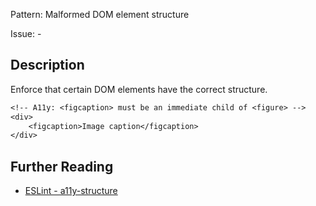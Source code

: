 Pattern: Malformed DOM element structure

Issue: -

## Description

Enforce that certain DOM elements have the correct structure.

```sv
<!-- A11y: <figcaption> must be an immediate child of <figure> -->
<div>
	<figcaption>Image caption</figcaption>
</div>
```

## Further Reading

* [ESLint - a11y-structure](https://svelte.dev/docs#accessibility-warnings-a11y-structure)